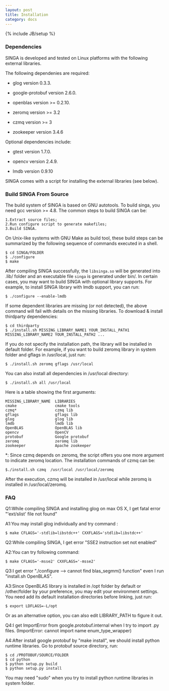 ```yaml
---
layout: post
title: Installation
category: docs
---
```

{% include JB/setup %}


### Dependencies

SINGA is developed and tested on Linux platforms with the following external libraries.

The following dependenies are required:

  * glog version 0.3.3.

  * google-protobuf version 2.6.0.

  * openblas version >= 0.2.10.

  * zeromq version >= 3.2

  * czmq version >= 3

  * zookeeper version 3.4.6


Optional dependencies include:

  * gtest version 1.7.0.

  * opencv version 2.4.9.

  * lmdb version 0.9.10


SINGA comes with a script for installing the external libraries (see below).

### Build SINGA From Source

The build system of SINGA is based on GNU autotools. To build singa, you need gcc version >= 4.8.
The common steps to build SINGA can be:

	1.Extract source files;
	2.Run configure script to generate makefiles;
	3.Build SINGA.

On Unix-like systems with GNU Make as build tool, these build steps can be
summarized by the following sequence of commands executed in a shell.

    $ cd SINGA/FOLDER
    $ ./configure
    $ make

After compiling SINGA successfully, the `libsinga.so` will be generated into
.lib/ folder and an executable file `singa` is generated under bin/.
In certain cases, you may want to build SINGA with optional library supports.
For example, to install SINGA library with lmdb support, you can run:

	$ ./configure --enable-lmdb

If some dependent libraries are missing (or not detected), the above command
will fail with details on the missing libraries.
To download & install thirdparty dependencies:

    $ cd thirdparty
    $ ./install.sh MISSING_LIBRARY_NAME1 YOUR_INSTALL_PATH1 MISSING_LIBRARY_NAME2 YOUR_INSTALL_PATH2 ...

If you do not specify the installation path, the library will be installed in default folder.
For example, if you want to build zeromq library in system folder and gflags in /usr/local, just run:

    $ ./install.sh zeromq gflags /usr/local

You can also install all dependencies in /usr/local directory:

    $ ./install.sh all /usr/local

Here is a table showing the first arguments:

    MISSING_LIBRARY_NAME  LIBRARIES
    cmake                 cmake tools
    czmq*                 czmq lib
    gflags                gflags lib
    glog                  glog lib
    lmdb                  lmdb lib
    OpenBLAS              OpenBLAS lib
    opencv                OpenCV
    protobuf              Google protobuf
    zeromq                zeromq lib
    zookeeper             Apache zookeeper

*: Since czmq depends on zeromq, the script offers you one more argument to indicate zeromq location.
The installation commands of czmq can be:

    $./install.sh czmq  /usr/local /usr/local/zeromq

After the execution, czmq will be installed in /usr/local while zeromq is installed in /usr/local/zeromq.

### FAQ

Q1:While compiling SINGA and installing glog on max OS X, I get fatal error
"'ext/slist' file not found"

A1:You may install glog individually and try command :

    $ make CFLAGS='-stdlib=libstdc++' CXXFLAGS='stdlib=libstdc++'


Q2:While compiling SINGA, I get error "SSE2 instruction set not enabled"

A2:You can try following command:

    $ make CFLAGS='-msse2' CXXFLAGS='-msse2'

Q3:I get error "./configure --> cannot find blas_segmm() function" even I
run "install.sh OpenBLAS".

A3:Since OpenBLAS library is installed in /opt folder by default or
/other/folder by your preference, you may edit your environment settings.
You need add its default installation directories before linking, just
run:

    $ export LDFLAGS=-L/opt

Or as an alternative option, you can also edit LIBRARY_PATH to figure it out.


Q4:I get ImportError from google.protobuf.internal when I try to import .py
files. (ImportError: cannot import name enum_type_wrapper)

A4:After install google protobuf by "make install", we should install python
runtime libraries. Go to protobuf source directory, run:

    $ cd /PROTOBUF/SOURCE/FOLDER
    $ cd python
    $ python setup.py build
    $ python setup.py install

You may need "sudo" when you try to install python runtime libraries in
system folder.
